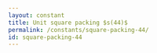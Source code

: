 ```yaml
---
layout: constant
title: Unit square packing $s(44)$
permalink: /constants/square-packing-44/
id: square-packing-44
---
```

